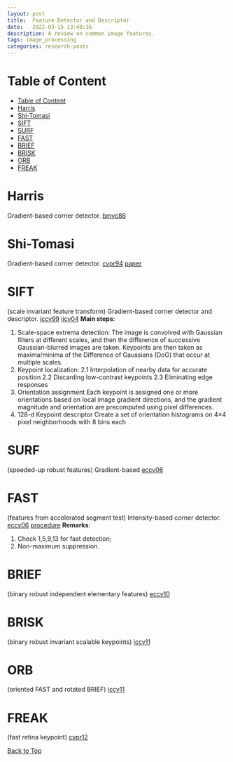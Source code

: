 ```yaml
---
layout: post
title:  Feature Detector and Descriptor
date:   2022-03-15 13:40:16
description: A review on common image features.
tags: image_processing
categories: research-posts
---
```


# Table of Content
- [Table of Content](#table-of-content)
- [Harris](#harris)
- [Shi-Tomasi](#shi-tomasi)
- [SIFT](#sift)
- [SURF](#surf)
- [FAST](#fast)
- [BRIEF](#brief)
- [BRISK](#brisk)
- [ORB](#orb)
- [FREAK](#freak)


# Harris 
Gradient-based corner detector.
[bmvc88](http://www.bmva.org/bmvc/1988/avc-88-023.pdf)


# Shi-Tomasi
Gradient-based corner detector.
[cvpr94](https://ieeexplore.ieee.org/document/323794)
[paper](https://users.cs.duke.edu/~tomasi/papers/shi/TR_93-1399_Cornell.pdf)


# SIFT 
(scale invariant feature transform)
Gradient-based corner detector and descriptor.
[iccv99](https://www.cs.ubc.ca/~lowe/papers/iccv99.pdf)
[ijcv04](https://www.cs.ubc.ca/~lowe/papers/ijcv04.pdf)
**Main steps**:
1. Scale-space extrema detection: 
   The image is convolved with Gaussian filters at different scales, and then the difference of successive Gaussian-blurred images are taken. Keypoints are then taken as maxima/minima of the Difference of Gaussians (DoG) that occur at multiple scales.
2. Keypoint localization:
   2.1 Interpolation of nearby data for accurate position
   2.2 Discarding low-contrast keypoints
   2.3 Eliminating edge responses
3. Orientation assignment
   Each keypoint is assigned one or more orientations based on local image gradient directions, and the gradient magnitude and orientation are precomputed using pixel differences.
4. 128-d Keypoint descriptor
   Create a set of orientation histograms on 4×4 pixel neighborhoods with 8 bins each


# SURF 
(speeded-up robust features)
Gradient-based
[eccv06](https://people.ee.ethz.ch/~surf/eccv06.pdf)


# FAST 
(features from accelerated segment test)
Intensity-based corner detector.
[eccv06](https://link.springer.com/chapter/10.1007/11744023_34)
[procedure](https://homepages.inf.ed.ac.uk/rbf/CVonline/LOCAL_COPIES/AV1011/AV1FeaturefromAcceleratedSegmentTest.pdf)
**Remarks**:
1. Check 1,5,9,13 for fast detection;
2. Non-maximum suppression.


# BRIEF 
(binary robust independent elementary features)
[eccv10](https://www.cs.ubc.ca/~lowe/525/papers/calonder_eccv10.pdf)


# BRISK 
(binary robust invariant scalable keypoints)
[iccv11](https://ieeexplore.ieee.org/document/6126542)


# ORB 
(oriented FAST and rotated BRIEF)
[iccv11](https://ieeexplore.ieee.org/document/6126544)


# FREAK 
(fast retina keypoint)
[cvpr12](https://ieeexplore.ieee.org/document/6247715)


[Back to Top](#table-of-content)


